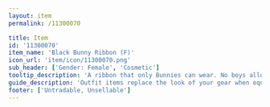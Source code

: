 ```yaml
---
layout: item
permalink: /11300070

title: Item
id: '11300070'
item_name: 'Black Bunny Ribbon (F)'
icon_url: 'item/icon/11300070.png'
sub_header: ['Gender: Female', 'Cosmetic']
tooltip_description: 'A ribbon that only Bunnies can wear. No boys allowed!'
guide_description: 'Outfit items replace the look of your gear when equipped.'
footer: ['Untradable, Unsellable']
---
```

